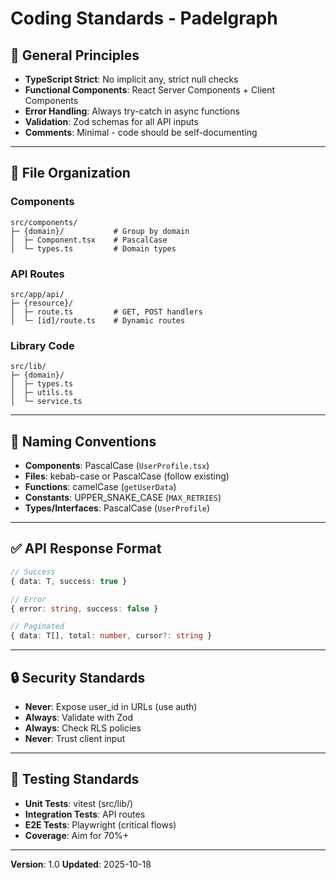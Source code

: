# Coding Standards - Padelgraph

## 🎯 General Principles

- **TypeScript Strict**: No implicit any, strict null checks
- **Functional Components**: React Server Components + Client Components
- **Error Handling**: Always try-catch in async functions
- **Validation**: Zod schemas for all API inputs
- **Comments**: Minimal - code should be self-documenting

---

## 📁 File Organization

### Components
```
src/components/
├─ {domain}/           # Group by domain
│  ├─ Component.tsx    # PascalCase
│  └─ types.ts         # Domain types
```

### API Routes
```
src/app/api/
├─ {resource}/
│  ├─ route.ts         # GET, POST handlers
│  └─ [id]/route.ts    # Dynamic routes
```

### Library Code
```
src/lib/
├─ {domain}/
│  ├─ types.ts
│  ├─ utils.ts
│  └─ service.ts
```

---

## 🎨 Naming Conventions

- **Components**: PascalCase (`UserProfile.tsx`)
- **Files**: kebab-case or PascalCase (follow existing)
- **Functions**: camelCase (`getUserData`)
- **Constants**: UPPER_SNAKE_CASE (`MAX_RETRIES`)
- **Types/Interfaces**: PascalCase (`UserProfile`)

---

## ✅ API Response Format

```typescript
// Success
{ data: T, success: true }

// Error
{ error: string, success: false }

// Paginated
{ data: T[], total: number, cursor?: string }
```

---

## 🔒 Security Standards

- **Never**: Expose user_id in URLs (use auth)
- **Always**: Validate with Zod
- **Always**: Check RLS policies
- **Never**: Trust client input

---

## 🧪 Testing Standards

- **Unit Tests**: vitest (src/lib/)
- **Integration Tests**: API routes
- **E2E Tests**: Playwright (critical flows)
- **Coverage**: Aim for 70%+

---

**Version**: 1.0
**Updated**: 2025-10-18
